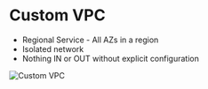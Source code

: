 # Custom VPC

- Regional Service - All AZs in a region
- Isolated network
- Nothing IN or OUT without explicit configuration

![Custom VPC](/09-VPC-Basics/02_custom_vpc/vpc_endstate.png)
